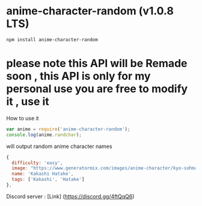 # anime-character-random (v1.0.8 LTS)




`npm install anime-character-random`

# please note this API will be Remade soon , this API is only for my personal use you are free to modify it , use it

How to use it

```javascript
var anime = require('anime-character-random');
console.log(anime.randchar); 
```
will output random anime character names
```javascript
{
  difficulty: 'easy',
  image: "https://www.generatormix.com/images/anime-character/kyo-sohma.jpg",
  name: 'Kakashi Hatake',
  tags: ['Kakashi', 'Hatake']
},
```

Discord server : [Link] (https://discord.gg/4ftQqQ6)

